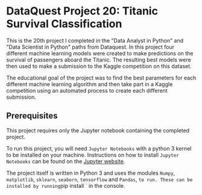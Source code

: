 # DataQuest Project 20: Titanic Survival Classification

This is the 20th project I completed in the "Data Analyst in Python" and "Data Scientist in Python" paths from Dataquest. In this project four different machine learning models were created to make predictions on the survival of passengers aboard the Titanic. The resulting best models were then used to make a submission to the Kaggle competition on this dataset.

The educational goal of the project was to find the best parameters for each different machine learning algorithm and then take part in a Kaggle competition using an automated process to create each different submission.

## Prerequisites

This project requires only the Jupyter notebook containing the completed project.

To run this project, you will need `Jupyter Notebooks` with a python 3 kernel to be installed on your machine. Instructions on how to install `Jupyter Notebooks` can be found on the [Jupyter website](https://jupyter.org/install).

The project itself is written in Python 3 and uses the modules `Numpy`, `matplotlib`, `sklearn`, `seaborn`, `tensorflow` and `Pandas`, ` to run. These can be installed by running `pip install <name of module>` in the console.